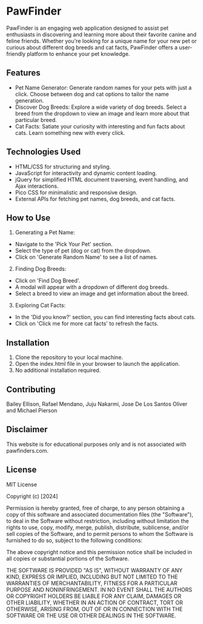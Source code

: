 # PawFinder

PawFinder is an engaging web application designed to assist pet enthusiasts in discovering and learning more about their favorite canine and feline friends. Whether you're looking for a unique name for your new pet or curious about different dog breeds and cat facts, PawFinder offers a user-friendly platform to enhance your pet knowledge.

## Features

- Pet Name Generator: Generate random names for your pets with just a click. Choose between dog and cat options to tailor the name generation.
- Discover Dog Breeds: Explore a wide variety of dog breeds. Select a breed from the dropdown to view an image and learn more about that particular breed.
- Cat Facts: Satiate your curiosity with interesting and fun facts about cats. Learn something new with every click.

## Technologies Used

- HTML/CSS for structuring and styling.
- JavaScript for interactivity and dynamic content loading.
- jQuery for simplified HTML document traversing, event handling, and Ajax interactions.
- Pico CSS for minimalistic and responsive design.
- External APIs for fetching pet names, dog breeds, and cat facts.

## How to Use

1. Generating a Pet Name:

- Navigate to the 'Pick Your Pet' section.
- Select the type of pet (dog or cat) from the dropdown.
- Click on 'Generate Random Name' to see a list of names.
2. Finding Dog Breeds:

- Click on 'Find Dog Breed'.
- A modal will appear with a dropdown of different dog breeds.
- Select a breed to view an image and get information about the breed.
3. Exploring Cat Facts:

- In the 'Did you know?' section, you can find interesting facts about cats.
- Click on 'Click me for more cat facts' to refresh the facts.

## Installation

1. Clone the repository to your local machine.
2. Open the index.html file in your browser to launch the application.
3. No additional installation required.

## Contributing

Bailey Ellison, Rafael Mendano, Juju Nakarmi, Jose De Los Santos Oliver and Michael Pierson

## Disclaimer

This website is for educational purposes only and is not associated with pawfinders.com.

## License
MIT License 

Copyright (c) [2024] 

Permission is hereby granted, free of charge, to any person obtaining a copy
of this software and associated documentation files (the "Software"), to deal
in the Software without restriction, including without limitation the rights
to use, copy, modify, merge, publish, distribute, sublicense, and/or sell
copies of the Software, and to permit persons to whom the Software is
furnished to do so, subject to the following conditions:

The above copyright notice and this permission notice shall be included in all
copies or substantial portions of the Software.

THE SOFTWARE IS PROVIDED "AS IS", WITHOUT WARRANTY OF ANY KIND, EXPRESS OR
IMPLIED, INCLUDING BUT NOT LIMITED TO THE WARRANTIES OF MERCHANTABILITY,
FITNESS FOR A PARTICULAR PURPOSE AND NONINFRINGEMENT. IN NO EVENT SHALL THE
AUTHORS OR COPYRIGHT HOLDERS BE LIABLE FOR ANY CLAIM, DAMAGES OR OTHER
LIABILITY, WHETHER IN AN ACTION OF CONTRACT, TORT OR OTHERWISE, ARISING FROM,
OUT OF OR IN CONNECTION WITH THE SOFTWARE OR THE USE OR OTHER DEALINGS IN THE
SOFTWARE.


